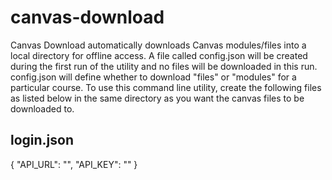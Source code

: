 # canvas-download
Canvas Download automatically downloads Canvas modules/files into a local directory for offline access. A file called config.json will be created during the first run of the utility and no files will be downloaded in this run. config.json will define whether to download "files" or "modules" for a particular course. To use this command line utility, create the following files as listed below in the same directory as you want the canvas files to be downloaded to.

## login.json
{
    "API_URL": "",
    "API_KEY": ""
}